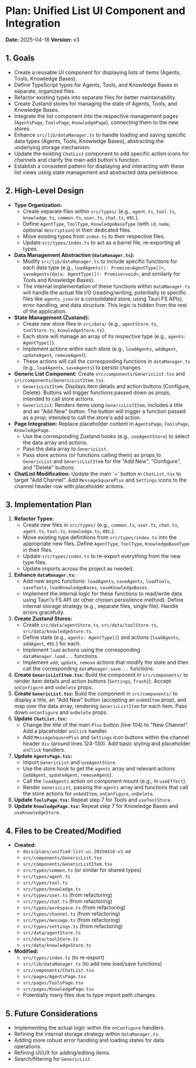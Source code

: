 # Plan: Unified List UI Component and Integration

**Date:** 2025-04-18
**Version:** v3

## 1. Goals

*   Create a reusable UI component for displaying lists of items (Agents, Tools, Knowledge Bases).
*   Define TypeScript types for Agents, Tools, and Knowledge Bases in separate, organized files.
*   Refactor existing types into separate files for better maintainability.
*   Create Zustand stores for managing the state of Agents, Tools, and Knowledge Bases.
*   Integrate the list component into the respective management pages (`AgentsPage`, `ToolsPage`, `KnowledgePage`), connecting them to the new stores.
*   Enhance `src/lib/dataManager.ts` to handle loading and saving specific data types (Agents, Tools, Knowledge Bases), abstracting the underlying storage mechanism.
*   Update the existing `ChatList` component to add specific action icons for channels and clarify the main add button's function.
*   Establish a consistent pattern for displaying and interacting with these list views using state management and abstracted data persistence.

## 2. High-Level Design

*   **Type Organization:**
    *   Create separate files within `src/types/` (e.g., `agent.ts`, `tool.ts`, `knowledge.ts`, `common.ts`, `user.ts`, `chat.ts`, etc.).
    *   Define `AgentType`, `ToolType`, `KnowledgeBaseType` (with `id`, `name`, optional `description`) in their dedicated files.
    *   Move existing types from `index.ts` to their respective files.
    *   Update `src/types/index.ts` to act as a barrel file, re-exporting all types.
*   **Data Management Abstraction (`dataManager.ts`):**
    *   Modify `src/lib/dataManager.ts` to include specific functions for each data type (e.g., `loadAgents(): Promise<AgentType[]>`, `saveAgents(data: AgentType[]): Promise<void>`, and similarly for Tools and Knowledge Bases).
    *   The internal implementation of these functions within `dataManager.ts` will handle the actual file I/O (reading/writing, potentially to specific files like `agents.json` or a consolidated store, using Tauri FS APIs), error handling, and data structure. This logic is hidden from the rest of the application.
*   **State Management (Zustand):**
    *   Create new store files in `src/data/` (e.g., `agentStore.ts`, `toolStore.ts`, `knowledgeStore.ts`).
    *   Each store will manage an array of its respective type (e.g., `agents: AgentType[]`).
    *   Implement actions within each store (e.g., `loadAgents`, `addAgent`, `updateAgent`, `removeAgent`).
    *   These actions will call the corresponding functions in `dataManager.ts` (e.g., `loadAgents`, `saveAgents`) to persist changes.
*   **Generic List Component:** Create `src/components/GenericList.tsx` and `src/components/GenericListItem.tsx`.
    *   `GenericListItem`: Displays item details and action buttons (Configure, Delete). Buttons will trigger functions passed down as props, intended to call store actions.
    *   `GenericList`: Renders items using `GenericListItem`, includes a title and an "Add New" button. The button will trigger a function passed as a prop, intended to call the store's add action.
*   **Page Integration:** Replace placeholder content in `AgentsPage`, `ToolsPage`, `KnowledgePage`.
    *   Use the corresponding Zustand hooks (e.g., `useAgentStore`) to select the data array and actions.
    *   Pass the data array to `GenericList`.
    *   Pass store actions (or functions calling them) as props to `GenericList` and `GenericListItem` for the "Add New", "Configure", and "Delete" buttons.
*   **ChatList Modification:** Update the main '+' button in `ChatList.tsx` to target "Add Channel". Add `MessageSquarePlus` and `Settings` icons to the channel header row with placeholder actions.

## 3. Implementation Plan

1.  **Refactor Types:**
    *   Create new files in `src/types/` (e.g., `common.ts`, `user.ts`, `chat.ts`, `agent.ts`, `tool.ts`, `knowledge.ts`, etc.).
    *   Move existing type definitions from `src/types/index.ts` into the appropriate new files. Define `AgentType`, `ToolType`, `KnowledgeBaseType` in their files.
    *   Update `src/types/index.ts` to re-export everything from the new type files.
    *   Update imports across the project as needed.
2.  **Enhance `dataManager.ts`:**
    *   Add new async functions: `loadAgents`, `saveAgents`, `loadTools`, `saveTools`, `loadKnowledgeBases`, `saveKnowledgeBases`.
    *   Implement the internal logic for these functions to read/write data using Tauri's FS API (or other chosen persistence method). Define internal storage strategy (e.g., separate files, single file). Handle errors gracefully.
3.  **Create Zustand Stores:**
    *   Create `src/data/agentStore.ts`, `src/data/toolStore.ts`, `src/data/knowledgeStore.ts`.
    *   Define state (e.g., `agents: AgentType[]`) and actions (`loadAgents`, `addAgent`, etc.) for each.
    *   Implement `load` actions using the corresponding `dataManager.load...` functions.
    *   Implement `add`, `update`, `remove` actions that modify the state and then call the corresponding `dataManager.save...` functions.
4.  **Create `GenericListItem.tsx`:** Build the component in `src/components/` to render item details and action buttons (`Settings`, `Trash2`). Accept `onConfigure` and `onDelete` props.
5.  **Create `GenericList.tsx`:** Build the component in `src/components/` to display a title, an "Add New" button (accepting an `onAddItem` prop), and map over the data array, rendering `GenericListItem` for each item. Pass down `onConfigure` and `onDelete` props.
6.  **Update `ChatList.tsx`:**
    *   Change the title of the main `Plus` button (line 104) to "New Channel". Add a placeholder `onClick` handler.
    *   Add `MessageSquarePlus` and `Settings` icon buttons within the channel header `div` (around lines 124-130). Add basic styling and placeholder `onClick` handlers.
7.  **Update `AgentsPage.tsx`:**
    *   Import `GenericList` and `useAgentStore`.
    *   Use the store hook to get the `agents` array and relevant actions (`addAgent`, `updateAgent`, `removeAgent`).
    *   Call the `loadAgents` action on component mount (e.g., in `useEffect`).
    *   Render `GenericList`, passing the `agents` array and functions that call the store actions for `onAddItem`, `onConfigure`, `onDelete`.
8.  **Update `ToolsPage.tsx`:** Repeat step 7 for Tools and `useToolStore`.
9.  **Update `KnowledgePage.tsx`:** Repeat step 7 for Knowledge Bases and `useKnowledgeStore`.

## 4. Files to be Created/Modified

*   **Created:**
    *   `docs/plans/unified-list-ui-20250418-v3.md`
    *   `src/components/GenericList.tsx`
    *   `src/components/GenericListItem.tsx`
    *   `src/types/common.ts` (or similar for shared types)
    *   `src/types/agent.ts`
    *   `src/types/tool.ts`
    *   `src/types/knowledge.ts`
    *   `src/types/user.ts` (from refactoring)
    *   `src/types/chat.ts` (from refactoring)
    *   `src/types/workspace.ts` (from refactoring)
    *   `src/types/channel.ts` (from refactoring)
    *   `src/types/message.ts` (from refactoring)
    *   `src/types/settings.ts` (from refactoring)
    *   `src/data/agentStore.ts`
    *   `src/data/toolStore.ts`
    *   `src/data/knowledgeStore.ts`
*   **Modified:**
    *   `src/types/index.ts` (to re-export)
    *   `src/lib/dataManager.ts` (to add new load/save functions)
    *   `src/components/ChatList.tsx`
    *   `src/pages/AgentsPage.tsx`
    *   `src/pages/ToolsPage.tsx`
    *   `src/pages/KnowledgePage.tsx`
    *   Potentially many files due to type import path changes.

## 5. Future Considerations

*   Implementing the actual logic within the `onConfigure` handlers.
*   Refining the internal storage strategy within `dataManager.ts`.
*   Adding more robust error handling and loading states for data operations.
*   Refining UI/UX for adding/editing items.
*   Search/filtering for `GenericList`.